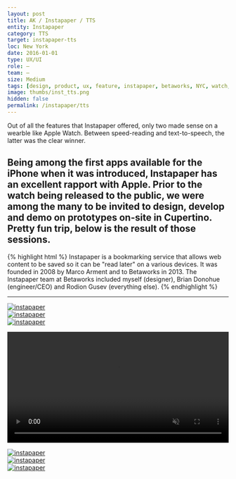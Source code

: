 ```yaml
---
layout: post
title: AK / Instapaper / TTS
entity: Instapaper
category: TTS
target: instapaper-tts
loc: New York
date: 2016-01-01
type: UX/UI
role: –
team: –
size: Medium
tags: [design, product, ux, feature, instapaper, betaworks, NYC, watch, apple]
image: thumbs/inst_tts.png
hidden: false
permalink: /instapaper/tts
---
```


<div class="bg_color_none">
<div class="large_words">
Out of all the features that Instapaper offered, only two made sense on a wearble like Apple Watch. Between speed-reading and text-to-speech, the latter was the clear winner.
</div>
</div>

## Being among the first apps available for the iPhone when it was introduced, Instapaper has an excellent rapport with Apple. Prior to the watch being released to the public, we were among the many to be invited to design, develop and demo on prototypes on-site in Cupertino. Pretty fun trip, below is the result of those sessions.

{% highlight html %}
Instapaper is a bookmarking service that allows web content to be saved so it can be "read later" on a various devices. It was founded in 2008 by Marco Arment and to Betaworks in 2013. The Instapaper team at Betaworks included myself (designer), Brian Donohue (engineer/CEO) and Rodion Gusev (everything else). 
{% endhighlight %}

---


<div class="image_container2">
  <a href="{{site.baseurl}}/images/projects/Instapaper_tts/001.png" target="_blank">
  <img src="{{site.baseurl}}/images/projects/Instapaper_tts/001.png" alt="instapaper"></a>
</div>

<div class="image_container2">
  <a href="{{site.baseurl}}/images/projects/Instapaper_tts/002.png" target="_blank">
  <img src="{{site.baseurl}}/images/projects/Instapaper_tts/002.png" alt="instapaper"></a>
</div>

<div class="image_container2">
  <a href="{{site.baseurl}}/images/projects/Instapaper_tts/003.png" target="_blank">
  <img src="{{site.baseurl}}/images/projects/Instapaper_tts/003.png" alt="instapaper"></a>
</div>



<p style="display: block">
  <video width="100%" height="auto" controls autoplay muted loop style="display: block">
    <source src="{{ site.baseurl }}/images/projects/Instapaper_tts/tts_01.mp4" type="video/mp4">
  </video>
</p>

<div class="image_container2">
  <a href="{{site.baseurl}}/images/projects/Instapaper_tts/004.png" target="_blank">
  <img src="{{site.baseurl}}/images/projects/Instapaper_tts/004.png" alt="instapaper"></a>
</div>

<div class="image_container2">
  <a href="{{site.baseurl}}/images/projects/Instapaper_tts/005.png" target="_blank">
  <img src="{{site.baseurl}}/images/projects/Instapaper_tts/005.png" alt="instapaper"></a>
</div>

<div class="image_container2">
  <a href="{{site.baseurl}}/images/projects/Instapaper_tts/006.png" target="_blank">
  <img src="{{site.baseurl}}/images/projects/Instapaper_tts/006.png" alt="instapaper"></a>
</div>





